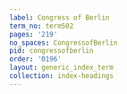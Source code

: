 ```yaml
---
label: Congress of Berlin
term_no: term502
pages: '219'
no_spaces: CongressofBerlin
pid: congressofberlin
order: '0196'
layout: generic_index_term
collection: index-headings
---
```

